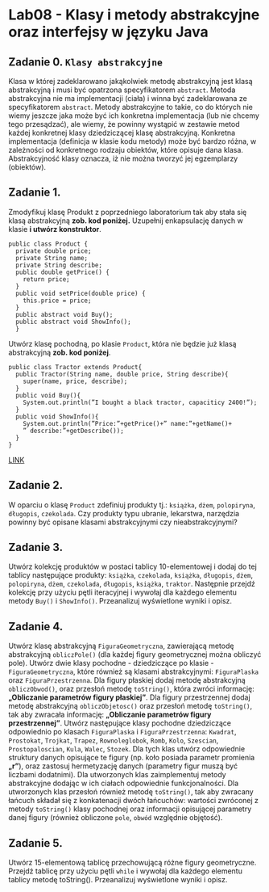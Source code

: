 # Lab08 - Klasy i metody abstrakcyjne oraz interfejsy w języku Java

## **Zadanie 0.** `Klasy abstrakcyjne`

Klasa w której zadeklarowano jakąkolwiek metodę abstrakcyjną jest klasą abstrakcyjną i
musi być opatrzona specyfikatorem `abstract`. Metoda abstrakcyjna nie ma implementacji (ciała) i
winna być zadeklarowana ze specyfikatorem `abstract`. Metody abstrakcyjne to takie, co do których
nie wiemy jeszcze jaka może być ich konkretna implementacja (lub nie chcemy tego przesądzać),
ale wiemy, że powinny wystąpić w zestawie metod każdej konkretnej klasy dziedziczącej klasę
abstrakcyjną. Konkretna implementacja (definicja w klasie kodu metody) może być bardzo różna, w
zależności od konkretnego rodzaju obiektów, które opisuje dana klasa.
Abstrakcyjność klasy oznacza, iż nie można tworzyć jej egzemplarzy (obiektów).

## **Zadanie 1.**

Zmodyfikuj klasę Produkt z poprzedniego laboratorium tak aby stała się klasą abstrakcyjną **zob.
kod poniżej.** Uzupełnij enkapsulację danych w klasie **i utwórz konstruktor**.
```
public class Product {
  private double price;
  private String name;
  private String describe;
  public double getPrice() {
    return price;
  }
  public void setPrice(double price) {
    this.price = price;
  }
  public abstract void Buy();
  public abstract void ShowInfo();
  }
```

Utwórz klasę pochodną, po klasie `Product`, która nie będzie już klasą abstrakcyjną **zob. kod poniżej**.
```
public class Tractor extends Product{
  public Tractor(String name, double price, String describe){
    super(name, price, describe);
  }
  public void Buy(){
    System.out.println(”I bought a black tractor, capaciticy 2400!”);
  }
  public void ShowInfo(){
    System.out.println(”Price:”+getPrice()+” name:”+getName()+
    ” describe:”+getDescribe());
  }
}
```
[LINK](http://edu.pjwstk.edu.pl/wyklady/poj/scb/Polimorf/Polimorf.html)

## **Zadanie 2.**

W oparciu o klasę `Product` zdefiniuj produkty tj.: `książka`, `dżem`, `polopiryna`, `długopis`, `czekolada`.
Czy produkty typu ubranie, lekarstwa, narzędzia powinny być opisane klasami abstrakcyjnymi czy
nieabstrakcyjnymi?

## **Zadanie 3.**

Utwórz kolekcję produktów w postaci tablicy 10-elementowej i dodaj do tej tablicy następujące
produkty: `książka`, `czekolada`, `książka`, `długopis`, `dżem`, `polopiryna`, `dżem`, `czekolada`, `długopis`,
`książka`, `traktor`. Następnie przejdź kolekcję przy użyciu pętli iteracyjnej i wywołaj dla każdego
elementu metody `Buy()` i `ShowInfo()`. Przeanalizuj wyświetlone wyniki i opisz.

## **Zadanie 4.**

Utwórz klasę abstrakcyjną `FiguraGeometryczna`, zawierającą metodę abstrakcyjną `obliczPole()`
(dla każdej figury geometrycznej można obliczyć pole). Utwórz dwie klasy pochodne -
dziedziczące po klasie - `FiguraGeometryczna`, które również są klasami abstrakcyjnymi:
`FiguraPlaska` oraz `FiguraPrzestrzenna`. Dla figury płaskiej dodaj metodę abstrakcyjną
`obliczObwod()`, oraz przesłoń metodę `toString()`, która zwróci informację: **„Obliczanie parametrów
figury płaskiej”**. Dla figury przestrzennej dodaj metodę abstrakcyjną `obliczObjetosc()` oraz przesłoń
metodę `toString()`, tak aby zwracała informację: **„Obliczanie parametrów figury przestrzennej”**.
Utwórz następujące klasy pochodne dziedziczące odpowiednio po klasach `FiguraPlaska` i
`FiguraPrzestrzenna`: `Kwadrat`, `Prostokat`, `Trojkat`, `Trapez`, `Rownoleglobok`, `Romb`, `Kolo`,
`Szescian`, `Prostopaloscian`, `Kula`, `Walec`, `Stozek`. Dla tych klas utwórz odpowiednie struktury
danych opisujące te figury (np. koło posiada parametr promienia **„r”**), oraz zastosuj hermetyzację
danych (parametry figur muszą być liczbami dodatnimi). Dla utworzonych klas zaimplementuj
metody abstrakcyjne dodając w ich ciałach odpowiednie funkcjonalności. Dla utworzonych klas
przesłoń również metodę `toString()`, tak aby zwracany łańcuch składał się z konkatenacji dwóch
łańcuchów: wartości zwróconej z metody `toString()` klasy pochodnej oraz informacji opisującej
parametry danej figury (również obliczone `pole`, `obwód` względnie objętość).

## **Zadanie 5.**

Utwórz 15-elementową tablicę przechowującą różne figury geometryczne. Przejdź tablicę przy
użyciu pętli `while` i wywołaj dla każdego elementu tablicy metodę toString(). Przeanalizuj
wyświetlone wyniki i opisz.
